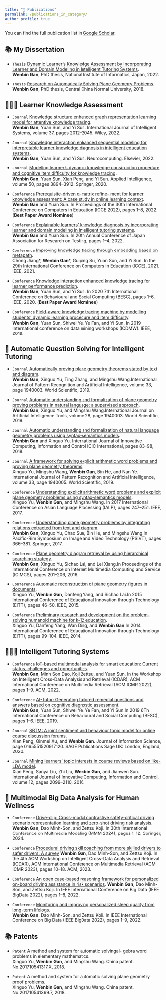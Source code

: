 ```yaml
---
title: "📝 Publications"
permalink: /publications_in_category/
author_profile: true
---
```


<!-- [Publication By Year](GavinWB/GavinWB.github.io/_pages/publication_by_year.md) -->

You can find the full publication list in [Google Scholar](https://scholar.google.com/citations?user=pqhrg6wAAAAJ&hl=en).
<br/>

## 📚 My Dissertation

- `Thesis` [Dynamic Learner’s Knowledge Assessment by Incorporating Learner and Domain Modeling in Intelligent Tutoring Systems](https://ir.soken.ac.jp/?action=repository_uri&item_id=6534&file_id=19&file_no=1&nc_session=u3kc28jr83se372rkempkv14s1). 
  <br/>
  **Wenbin Gan**, PhD thesis, National Institute of Informatics, Japan, 2022.

- `Thesis` [Research on Automatically Solving Plane Geometry Problems](http://150.138.141.12/Kcms/detail/detail.aspx?filename=1018234262.nh&dbcode=CDFD&dbname=CDFD2020).   <br/>
  **Wenbin Gan**, PhD thesis, Central China Normal University, 2018.



<!-- 
<div class='paper-box'><div class='paper-box-image'><div><div class="badge">IJIS</div><img src='../images/foo-bar-identity-th.jpg' alt="sym" width="30%"></div></div><div class='paper-box-text' markdown="1">

[Knowledge structure enhanced graph representation learning model for attentive knowledge tracing](https://onlinelibrary.wiley.com/doi/abs/10.1002/int.22763) 
**Wenbin Gan**, Yuan Sun, and Yi Sun

[**Project**](https://speechresearch.github.io/fastspeech/) 

- FastSpeech is the first fully parallel end-to-end speech synthesis model.
- **Academic Impact**: This work is included by many famous speech synthesis open-source projects, such as [ESPNet ![](https://img.shields.io/github/stars/espnet/espnet?style=social)](https://github.com/espnet/espnet). Our work are promoted by more than 20 media and forums, such as [机器之心](https://mp.weixin.qq.com/s/UkFadiUBy-Ymn-zhJ95JcQ)、[InfoQ](https://www.infoq.cn/article/tvy7hnin8bjvlm6g0myu).
- **Industry Impact**: FastSpeech has been deployed in [Microsoft Azure TTS service](https://techcommunity.microsoft.com/t5/azure-ai/neural-text-to-speech-extends-support-to-15-more-languages-with/ba-p/1505911) and supports 49 more languages with state-of-the-art AI quality. It was also shown as a text-to-speech system acceleration example in [NVIDIA GTC2020](https://resources.nvidia.com/events/GTC2020s21420).
</div>
</div> -->

## 👨🏻‍🎓 Learner Knowledge Assessment

- `Journal` [Knowledge structure enhanced graph representation learning model for attentive knowledge tracing]( https://doi.org/10.1002/int.22763). 
  <br/>
  **Wenbin Gan**, Yuan Sun, and Yi Sun. International Journal of Intelligent Systems, volume 37, pages 2012–2045. Wiley, 2022.

- `Journal` [Knowledge interaction enhanced sequential modeling for interpretable learner knowledge diagnosis in intelligent education systems](https://doi.org/10.1016/j.neucom.2022.02.080). 
  <br/>
  **Wenbin Gan**, Yuan Sun, and Yi Sun. Neurocomputing. Elsevier, 2022.

- `Journal` [Modeling learner’s dynamic knowledge construction procedure and cognitive item diﬀiculty for knowledge tracing](https://doi.org/10.1007/s10489-020-01756-7).   <br/>
  **Wenbin Gan**, Yuan Sun, Xian Peng, and Yi Sun. Applied Intelligence, volume 50, pages 3894–3912. Springer, 2020.

- `Conference` [Prerequisite-driven q-matrix refine- ment for learner knowledge assessment: A case study in online learning context](https://arxiv.org/abs/2208.12642). 
  <br/>
  **Wenbin Gan** and Yuan Sun. In Proceedings of the 30th International Conference on Computers in Education (ICCE 2022), pages 1–8, 2022. (**Best Paper Award Nominee**)

- `Conference` [Explainable learners’ knowledge diagnosis by incorporating learner and domain modeling in intelligent tutoring systems](https://scholar.google.com/scholar?oi=bibs&cluster=6679154435795845621&btnI=1&hl=zh-CN). 
  <br/>
  **Wenbin Gan** and Yuan Sun. In 20th Annual Conference of Japan Association for Research on Testing, pages 1–4, 2022.

- `Conference` [Improving knowledge tracing through embedding based on metapath](https://scholar.google.com/scholar?oi=bibs&cluster=12077735031460639424&btnI=1&hl=zh-CN). 
  <br/>
  Chong Jiang*, **Wenbin Gan***, Guiping Su, Yuan Sun, and Yi Sun. In the 29th International Conference on Computers in Education (ICCE), 2021. IEEE, 2021.

- `Conference` [Knowledge interaction enhanced knowledge tracing for learner performance prediction](https://ieeexplore.ieee.org/document/9348285). 
  <br/>
  **Wenbin Gan**, Yuan Sun, and Yi Sun. In 2020 7th International Conference on Behavioural and Social Computing (BESC), pages 1–6. IEEE, 2020. (**Best Paper Award Nominee**)

- `Conference`  [Field-aware knowledge tracing machine by modelling students’ dynamic learning procedure and item diﬀiculty](https://ieeexplore.ieee.org/abstract/document/8955517). 
  <br/>
  **Wenbin Gan**, Yuan Sun, Shiwei Ye, Ye Fan, and Yi Sun. In 2019 International conference on data mining workshops (ICDMW). IEEE, 2019.

## 🤖 Automatic Question Solving for Intelligent Tutoring

- `Journal` [Automatically proving plane geometry theorems stated by text and diagram](https://doi.org/10.1142/S0218001419400032). 
  <br/>
  **Wenbin Gan**, Xinguo Yu, Ting Zhang, and Mingshu Wang.International Journal of Pattern Recognition and Artificial Intelligence, volume 33, page 1940003. World Scientific, 2019.

- `Journal` [Automatic understanding and formalization of plane geometry proving problems in natural language: a supervised approach](https://doi.org/10.1142/S0218213019400037). 
  <br/>
  **Wenbin Gan**, Xinguo Yu, and Mingshu Wang.International Journal on Artificial Intelligence Tools, volume 28, page 1940003. World Scientific, 2019.

- `Journal` [Automatic understanding and formalization of natural language geometry problems using syntax-semantics models](https://www.researchgate.net/profile/Wenbin-Gan/publication/322939354_Automatic_understanding_and_formalization_of_natural_language_geometry_problems_using_syntax-semantics_models/links/5f322d8792851cd302eeda24/Automatic-understanding-and-formalization-of-natural-language-geometry-problems-using-syntax-semantics-models.pdf). 
  <br/>
  **Wenbin Gan** and Xinguo Yu. International Journal of Innovative Computing, Information and Control ICIC International, pages 83–98, 2018.
  
- `Journal` [A framework for solving explicit arithmetic word problems and proving plane geometry theorems](https://doi.org/10.1142/S0218001419400056). 
  <br/>
  Xinguo Yu, Mingshu Wang, **Wenbin Gan**, Bin He, and Nan Ye. International Journal of Pattern Recognition and Artificial Intelligence, volume 33, page 1940005. World Scientific, 2019.

- `Conference` [Understanding explicit arithmetic word problems and explicit plane geometry problems using syntax-semantics models](https://ieeexplore.ieee.org/abstract/document/8300590). 
  <br/>
  Xinguo Yu, **Wenbin Gan**, and Mingshu Wang. In 2017 International Conference on Asian Language Processing (IALP), pages 247–251. IEEE, 2017.

- `Conference` [Understanding plane geometry problems by integrating relations extracted from text and diagram](https://link.springer.com/chapter/10.1007/978-3-319-75786-5_30). 
  <br/>
  **Wenbin Gan**, Xinguo Yu, Chao Sun, Bin He, and Mingshu Wang.In Pacific-Rim Symposium on Image and Video Technology (PSIVT), pages 366–381. Springer, 2017.

- `Conference` [Plane geometry diagram retrieval by using hierarchical searching strategy](https://doi.org/10.1145/3007669.3007671). 
  <br/>
  **Wenbin Gan**, Xinguo Yu, Sichao Lai, and Lei Xiang.In Proceedings of the International Conference on Internet Multimedia Computing and Service (ICIMCS), pages 201–206, 2016.

- `Conference` [Automatic reconstruction of plane geometry figures in documents](https://ieeexplore.ieee.org/abstract/document/7446145). 
  <br/>
  Xinguo Yu, **Wenbin Gan**, Danfeng Yang, and Sichao Lai.In 2015 International Conference of Educational Innovation through Technology (EITT), pages 46–50. IEEE, 2015.

- `Conference` [Preliminary research and development on the problem-solving humanoid machine for k-12 education](https://ieeexplore.ieee.org/abstract/document/6982571). 
  <br/>
  Xinguo Yu, Danfeng Yang, Wan Ding, and **Wenbin Gan**.In 2014 International Conference of Educational Innovation through Technology (EITT), pages 99–104. IEEE, 2014.


## 🧑🏻‍💻 Intelligent Tutoring Systems

- `Conference` [IoT-based multimodal analysis for smart education: Current status, challenges and opportunities](https://doi.org/10.1145/3512731.3534208). 
  <br/>
  **Wenbin Gan**, Minh Son Dao, Koji Zettsu, and Yuan Sun. In the Workshop on Intelligent Cross-Data Analysis and Retrieval (ICDAR), ACM International Conference on Multimedia Retrieval (ACM ICMR 2022), pages 1–9. ACM, 2022.

- `Conference` [AI-Tutor: Generating tailored remedial questions and answers based on cognitive diagnostic assessment](https://ieeexplore.ieee.org/abstract/document/8963236). 
  <br/>
  **Wenbin Gan**, Yuan Sun, Shiwei Ye, Ye Fan, and Yi Sun.In 2019 6Th International Conference on Behavioural and Social Computing (BESC), pages 1–6. IEEE, 2019.

- `Journal` [SBTM: A joint sentiment and behaviour topic model for online course discussion forums](https://doi.org/10.1177/0165551520917120). 
  <br/>
  Xian Peng, Qinmei Xu, and **Wenbin Gan**. Journal of Information Science, page 0165551520917120. SAGE Publications Sage UK: London, England, 2020.

- `Journal` [Mining learners’ topic interests in course reviews based on like-LDA model](https://www.researchgate.net/profile/Zhi-Liu-31/publication/310830465_Mining_Learners'_Topic_Interests_in_Course_Reviews_based_on_Like-LDA_Model/links/5838ea8a08ae3d91723de53e/Mining-Learners-Topic-Interests-in-Course-Reviews-based-on-Like-LDA-Model.pdf). 
  <br/>
  Xian Peng, Sanya Liu, Zhi Liu, **Wenbin Gan**, and Jianwen Sun. International Journal of Innovative Computing, Information and Control, volume 12, pages 2099–2110, 2016.

## 🎯 Multimodal Big Data Analysis for Human Wellness

- `Conference` [Drive-clip: Cross-modal contrastive safety-critical driving scenario representation learning and zero-shot driving risk analysis](https://doi.org/10.1007/978-3-031-53308-2_7). 
  **Wenbin Gan**, Dao Minh-Son, and Zettsu Koji. In 30th International Conference on Multimedia Modeling (MMM 2024), pages 1–12. Springer, 2024.

- `Conference` [Procedural driving skill coaching from more skilled drivers to safer drivers: A survey](https://dl.acm.org/doi/abs/10.1145/3592571.3592973)
  **Wenbin Gan**, Dao Minh-Son, and Zettsu Koji. In the 4th ACM Workshop on Intelligent Cross-Data Analysis and Retrieval (ICDAR), ACM International Conference on Multimedia Retrieval (ACM ICMR 2023), pages 10–18. ACM, 2023.


- `Conference` [An open case-based reasoning framework for personalized on-board driving assistance in risk scenarios](https://ieeexplore.ieee.org/document/10020284). 
  **Wenbin Gan**, Dao Minh-Son, and Zettsu Koji. In IEEE International Conference on Big Data (IEEE BigData 2022), pages 1–8, 2022.

- `Conference` [Monitoring and improving personalized sleep quality from long-term lifelogs](https://ieeexplore.ieee.org/document/10020829). 
  <br/>
  **Wenbin Gan**, Dao Minh-Son, and Zettsu Koji. In IEEE International Conference on Big Data (IEEE BigData 2022), pages 1–9, 2022.

## 📚 Patents

- `Patent` A method and system for automatic solvingal- gebra word problems in elementary mathematics. 
  <br/>
  Xinguo Yu, **Wenbin Gan**, and Mingshu Wang. China patent. No.201710541317.X, 2018.
  
- `Patent` A method and system for automatic solving plane geometry proof problems. 
  <br/>
  Xinguo Yu, **Wenbin Gan**, and Mingshu Wang. China patent. No.201710541369.7, 2018.

